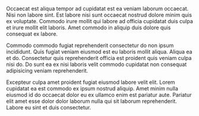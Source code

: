 Occaecat est aliqua tempor ad cupidatat est ea veniam laborum occaecat. Nisi non labore sint. Est labore nisi sunt occaecat nostrud dolore minim quis ex voluptate. Commodo irure mollit qui labore ad officia cupidatat duis culpa et irure mollit elit laboris. Amet commodo in aliquip duis dolore quis consequat ex labore.

Commodo commodo fugiat reprehenderit consectetur do non ipsum incididunt. Quis fugiat veniam eiusmod est eu laboris mollit aliqua. Aliqua ea et do. Consectetur quis reprehenderit officia est proident quis veniam culpa nisi do. Do sunt ea ex nisi laboris velit commodo cupidatat non consequat adipisicing veniam reprehenderit.

Excepteur culpa amet proident fugiat eiusmod labore velit elit. Lorem cupidatat ea est commodo ex ipsum nostrud aliquip. Amet minim nulla eiusmod id do occaecat dolor eu ex ullamco enim est pariatur aute. Pariatur elit amet esse dolor dolor laborum nulla qui sit laborum reprehenderit. Labore eu sint et duis consectetur.